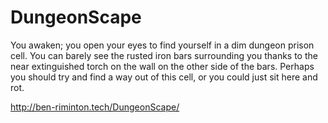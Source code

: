# DungeonScape
You awaken; you open your eyes to find yourself in a dim dungeon prison cell. You can barely see the rusted iron bars surrounding you thanks to the near extinguished torch on the wall on the other side of the bars. Perhaps you should try and find a way out of this cell, or you could just sit here and rot. 

http://ben-riminton.tech/DungeonScape/
